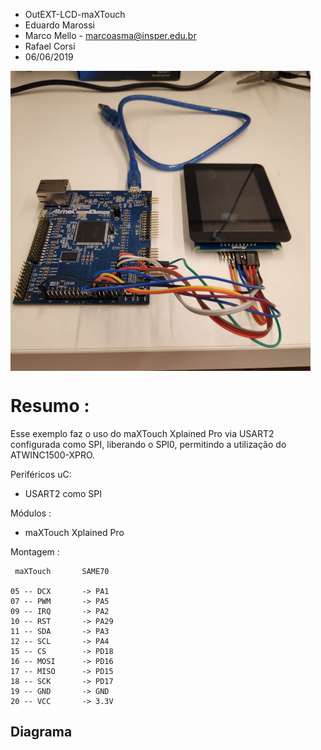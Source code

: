 
* OutEXT-LCD-maXTouch
* Eduardo Marossi
* Marco Mello - marcoasma@insper.edu.br
* Rafael Corsi
* 06/06/2019

<img src="./imagem.jpeg" width="480" height="480" align="middle">

# Resumo :

Esse exemplo faz o uso do maXTouch Xplained Pro via USART2 configurada como SPI, liberando o SPI0, permitindo a utilização do ATWINC1500-XPRO.

Periféricos uC:

- USART2 como SPI
   
Módulos : 

- maXTouch Xplained Pro

Montagem :

	 maXTouch		SAME70
   
	05 -- DCX		-> PA1
	07 -- PWM		-> PA5
	09 -- IRQ		-> PA2
	10 -- RST 		-> PA29
	11 -- SDA		-> PA3
	12 -- SCL		-> PA4
	15 -- CS		-> PD18
	16 -- MOSI		-> PD16
	17 -- MISO		-> PD15
	18 -- SCK		-> PD17
	19 -- GND		-> GND
	20 -- VCC		-> 3.3V


## Diagrama


